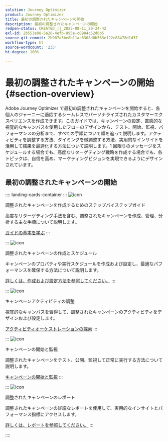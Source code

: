 ```yaml
---
solution: Journey Optimizer
product: Journey Optimizer
title: 最初の調整されたキャンペーンの開始
description: 最初の調整されたキャンペーンの開始
redpen-status: CREATED_||_2025-08-11_20-24-42
exl-id: 2b553e08-5a20-4efb-895e-c8984c52d6b5
source-git-commit: 2b907a3be8b11ac6308d0b563e122c88478d1d37
workflow-type: ht
source-wordcount: '235'
ht-degree: 100%

---
```


# 最初の調整されたキャンペーンの開始{#section-overview}

Adobe Journey Optimizer で最初の調整されたキャンペーンを開始すると、各個人のジャーニーに適応するシームレスでパーソナライズされたカスタマーエクスペリエンスを作成できます。このガイドでは、キャンペーンの設定、直感的な視覚的なキャンバスを使用したフローのデザインから、テスト、開始、監視、パフォーマンスの分析まで、すべての手順について順を追って説明します。アクティビティを調整する方法、タイミングを微調整する方法、実用的なインサイトを活用して結果を最適化する方法について説明します。1 回限りのメッセージをスケジュールする場合でも、高度なリターゲティング戦略を作成する場合でも、各トピックは、自信を高め、マーケティングビジョンを実現できるようにデザインされています。

## 最初の調整されたキャンペーンの開始

:::: landing-cards-container
:::
![icon](https://cdn.experienceleague.adobe.com/icons/circle-play.svg)

調整されたキャンペーンを作成するためのステップバイステップガイド

高度なリターゲティング手法を含む、調整されたキャンペーンを作成、管理、分析する主な手順について説明します。

[ガイドの基本を学ぶ](../using/orchestrated/gs-campaign-creation.md)
:::

:::
![icon](https://cdn.experienceleague.adobe.com/icons/list-check.svg)

調整されたキャンペーンの作成とスケジュール

キャンペーンのプロパティや実行スケジュールを作成および設定し、最適なパフォーマンスを確保する方法について説明します。

[詳しくは、作成および設定方法を参照してください。](../using/orchestrated/create-orchestrated-campaign.md)
:::

:::
![icon](https://cdn.experienceleague.adobe.com/icons/code-branch.svg)

キャンペーンアクティビティの調整

視覚的なキャンバスを習得して、調整されたキャンペーンのアクティビティをデザインおよび設定します。

[アクティビティオーケストレーションの探索](../using/orchestrated/orchestrate-activities.md)
:::

:::
![icon](https://cdn.experienceleague.adobe.com/icons/gear.svg)

キャンペーンの開始と監視

調整されたキャンペーンをテスト、公開、監視して正常に実行する方法について説明します。

[キャンペーンの開始と監視](../using/orchestrated/start-monitor-campaigns.md)
:::

:::
![icon](https://cdn.experienceleague.adobe.com/icons/chart-line.svg)

調整されたキャンペーンのレポート

調整されたキャンペーンの詳細なレポートを使用して、実用的なインサイトとパフォーマンス指標にアクセスします。

[詳しくは、レポートを参照してください。](../using/orchestrated/reporting-campaigns.md)
:::

::::
